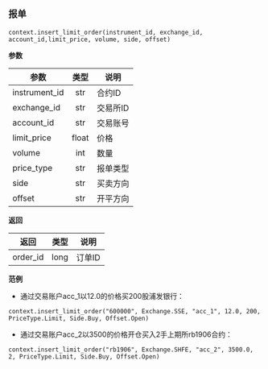 ## `报单`<div id='insert_order'></div>

`context.insert_limit_order(instrument_id, exchange_id, account_id,limit_price, volume, side, offset)`

**参数**

| 参数          | 类型  | 说明     |
| ------------- | :---: | -------- |
| instrument_id |  str  | 合约ID   |
| exchange_id   |  str  | 交易所ID |
| account_id    |  str  | 交易账号 |
| limit_price   | float | 价格     |
| volume        |  int  | 数量     |
| price_type    |  str  | 报单类型 |
| side          |  str  | 买卖方向 |
| offset        |  str  | 开平方向 |

**返回**

|   返回   | 类型 |  说明  |
| :------: | ---- | :----: |
| order_id | long | 订单ID |

**范例**

- 通过交易账户acc_1以12.0的价格买200股浦发银行：

`context.insert_limit_order("600000", Exchange.SSE, "acc_1", 12.0, 200, PriceType.Limit, Side.Buy, Offset.Open)`

- 通过交易账户acc_2以3500的价格开仓买入2手上期所rb1906合约：

`context.insert_limit_order("rb1906", Exchange.SHFE, "acc_2", 3500.0, 2, PriceType.Limit, Side.Buy, Offset.Open)`